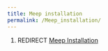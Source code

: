 ```yaml
---
title: Meep installation
permalink: /Meep_installation/
---
```


1.  REDIRECT [Meep Installation](/Meep_Installation "wikilink")
